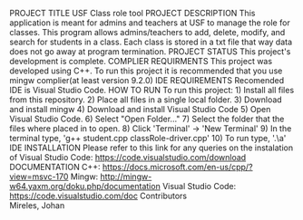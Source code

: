 PROJECT TITLE
  USF Class role tool
PROJECT DESCRIPTION
  This application is meant for admins and teachers at USF to manage the role for classes. This program allows admins/teachers to add, delete, modify, and search for students in     a class. Each class is stored in a txt file that way data does not go away at program termination.
PROJECT STATUS
	This project's development is complete.
COMPLIER REQUIRMENTS
	This project was developed using C++. To run this project it is recommended that you use mingw complier(at least version 9.2.0)
IDE REQUIREMENTS
  Recomended IDE is Visual Studio Code.
HOW TO RUN
  To run this project:
    1) Install all files from this repository.
    2) Place all files in a single local folder.
    3) Download and install mingw
    4) Download and install Visual Studio Code
    5) Open Visual Studio Code. 
    6) Select "Open Folder..."
    7) Select the folder that the files where placed in to open.
    8) Click 'Terminal' -> 'New Terminal'
    9) In the terminal type, 'g++ student.cpp classRole-driver.cpp'
    10) To run type, '.\a'
IDE INSTALLATION
  Please refer to this link for any queries on the instalation of Visual Studio Code:
  https://code.visualstudio.com/download
DOCUMENTATION
  C++: https://docs.microsoft.com/en-us/cpp/?view=msvc-170
  Mingw: http://mingw-w64.yaxm.org/doku.php/documentation
  Visual Studio Code: https://code.visualstudio.com/doc
Contributors			
  Mireles, Johan
